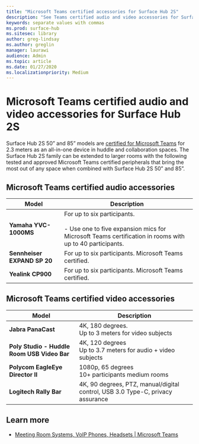 ```yaml
---
title: "Microsoft Teams certified accessories for Surface Hub 2S"
description: "See Teams certified audio and video accessories for Surface Hub 2S 50-inch and 85-inch models."
keywords: separate values with commas
ms.prod: surface-hub
ms.sitesec: library
author: greg-lindsay
ms.author: greglin
manager: laurawi
audience: Admin
ms.topic: article
ms.date: 01/27/2020
ms.localizationpriority: Medium
---
```

# Microsoft Teams certified audio and video accessories for Surface Hub 2S

Surface Hub 2S 50” and 85” models are [certified for Microsoft Teams](https://www.microsoft.com/microsoft-teams/across-devices/devices/category/teams-rooms/20) for 2.3 meters as an all-in-one device in huddle and collaboration spaces. The Surface Hub 2S family can be extended to larger rooms with the following tested and approved Microsoft Teams certified peripherals that bring the most out of any space when combined with Surface Hub 2S 50” and 85”.

## Microsoft Teams certified audio accessories 

| Model                                | Description                                                                                                                                                                                                                                                                                              |
| ------------------------------------ | -------------------------------------------------------------------------------------------------------------------------------------------------------------------------------------------------------------------------------------------------------------------------------------------------------- |
| **Yamaha YVC-1000MS**<br>        | For up to six participants.<br><br>- Use one to five expansion mics for Microsoft Teams certification in rooms with up to 40 participants.                                                                                                                                                               |
| **Sennheiser EXPAND SP 20**<br> | For up to six participants. Microsoft Teams certified.                                                                                                                                                                                                                                                   |
| **Yealink CP900**<br>           | For up to six participants. Microsoft Teams certified.                                                                                                                                                                                                                                                   |

 
## Microsoft Teams certified video accessories

| Model                                       | Description                                                                    |
| ------------------------------------------- | ------------------------------------------------------------------------------ |
| **Jabra PanaCast**<br>                  | 4K, 180 degrees.<br>Up to 3 meters for video subjects                          |
| **Poly Studio - Huddle Room USB Video Bar** | 4K, 120 degrees<br>Up to 3.7 meters for audio + video subjects                 |
| **Polycom EagleEye Director II**<br>    | 1080p, 65 degrees<br>10+ participants medium rooms                             |
| **Logitech Rally Bar**                      | 4K, 90 degrees, PTZ, manual/digital control, USB 3.0 Type-C, privacy assurance |

## Learn more

- [Meeting Room Systems, VoIP Phones, Headsets | Microsoft Teams](https://www.microsoft.com/microsoft-teams/across-devices/)
